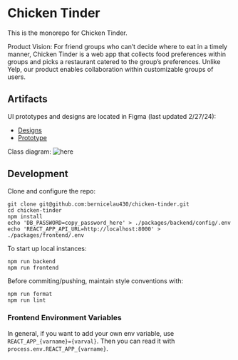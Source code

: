 # Chicken Tinder
This is the monorepo for Chicken Tinder.

Product Vision: For friend groups who can’t decide where to eat in a timely manner, Chicken Tinder is a web app that collects food preferences within groups and picks a restaurant catered to the group’s preferences. Unlike Yelp, our product enables collaboration within customizable groups of users.

## Artifacts
UI prototypes and designs are located in Figma (last updated 2/27/24): 
- [Designs](https://www.figma.com/file/NYJDxRDX5nzyrkO2d03S7I/Chicken-Tinder?type=design&node-id=0%3A1&mode=design&t=a2ww8RXXaC2aStSE-1)
- [Prototype](https://www.figma.com/proto/NYJDxRDX5nzyrkO2d03S7I/Chicken-Tinder?type=design&node-id=269-111&t=7F6iy4C3B3gihSNp-0&scaling=min-zoom&starting-point-node-id=269%3A111&show-proto-sidebar=1)

Class diagram: ![here](./docs/schema.png)

## Development
Clone and configure the repo: 
```
git clone git@github.com:bernicelau430/chicken-tinder.git
cd chicken-tinder
npm install
echo 'DB_PASSWORD=copy_password_here' > ./packages/backend/config/.env
echo 'REACT_APP_API_URL=http://localhost:8000' > ./packages/frontend/.env
```

To start up local instances: 
```
npm run backend
npm run frontend
```

Before commiting/pushing, maintain style conventions with:
```
npm run format
npm run lint
```

### Frontend Environment Variables
In general, if you want to add your own env variable, use `REACT_APP_{varname}={varval}`. Then you can read it with `process.env.REACT_APP_{varname}`.

